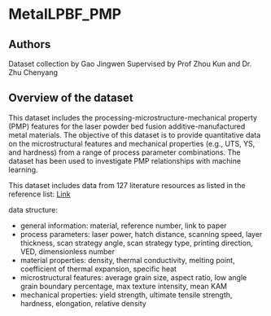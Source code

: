 # MetalLPBF_PMP

## Authors

Dataset collection by Gao Jingwen
Supervised by Prof Zhou Kun and Dr. Zhu Chenyang

## Overview of the dataset

This dataset includes the processing-microstructure-mechanical property (PMP) features for the laser powder bed fusion additive-manufactured metal materials. The objective of this dataset is to provide quantitative data on the microstructural features and mechanical properties (e.g., UTS, YS, and hardness) from a range of process parameter combinations. The dataset has been used to investigate PMP relationships with machine learning. 

This dataset includes data from 127 literature resources as listed in the reference list: <a href="https://github.com/JingwenGao/MetalLPBF_PMP/Reference_list.txt" target="_blank">Link</a>

data structure:
- general information: material, reference number, link to paper
- process parameters: laser power, hatch distance, scanning speed, layer thickness, scan strategy angle, scan strategy type, printing direction, VED, dimensionless number
- material properties: density, thermal conductivity, melting point, coefficient of thermal expansion, specific heat
- microstructural features: average grain size, aspect ratio, low angle grain boundary percentage, max texture intensity, mean KAM
- mechanical properties: yield strength, ultimate tensile strength, hardness, elongation, relative density
